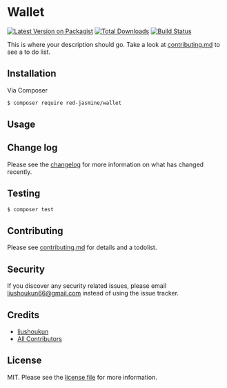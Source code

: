 # Wallet

[![Latest Version on Packagist][ico-version]][link-packagist]
[![Total Downloads][ico-downloads]][link-downloads]
[![Build Status][ico-travis]][link-travis]

This is where your description should go. Take a look at [contributing.md](contributing.md) to see a to do list.

## Installation

Via Composer

``` bash
$ composer require red-jasmine/wallet
```

## Usage

## Change log

Please see the [changelog](changelog.md) for more information on what has changed recently.

## Testing

``` bash
$ composer test
```

## Contributing

Please see [contributing.md](contributing.md) for details and a todolist.

## Security

If you discover any security related issues, please email liushoukun66@gmail.com instead of using the issue tracker.

## Credits

- [liushoukun][link-author]
- [All Contributors][link-contributors]

## License

MIT. Please see the [license file](license.md) for more information.

[ico-version]: https://img.shields.io/packagist/v/red-jasmine/wallet.svg?style=flat-square
[ico-downloads]: https://img.shields.io/packagist/dt/red-jasmine/wallet.svg?style=flat-square
[ico-travis]: https://img.shields.io/travis/red-jasmine/wallet/master.svg?style=flat-square
[ico-styleci]: https://styleci.io/repos/12345678/shield

[link-packagist]: https://packagist.org/packages/red-jasmine/wallet
[link-downloads]: https://packagist.org/packages/red-jasmine/wallet
[link-travis]: https://travis-ci.org/red-jasmine/wallet
[link-styleci]: https://styleci.io/repos/12345678
[link-author]: https://github.com/red-jasmine
[link-contributors]: ../../contributors
